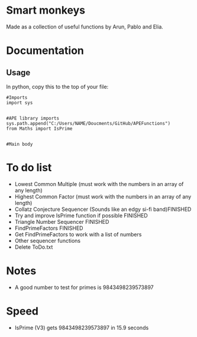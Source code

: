 # Smart monkeys

Made as a collection of useful functions by Arun, Pablo and Elia.

# Documentation

## Usage

In python, copy this to the top of your file:

```
#Imports
import sys


#APE library imports
sys.path.append("C:/Users/NAME/Doucments/GitHub/APEFunctions")
from Maths import IsPrime


#Main body
```

# To do list

- Lowest Common Multiple (must work with the numbers in an array of any length)
- Highest Common Factor (must work with the numbers in an array of any length)
- Collatz Conjecture Sequencer (Sounds like an edgy si-fi band)FINISHED
- Try and improve IsPrime function if possible FINISHED
- Triangle Number Sequencer FINISHED
- FindPrimeFactors FINISHED
- Get FindPrimeFactors to work with a list of numbers
- Other sequencer functions
- Delete ToDo.txt

# Notes

- A good number to test for primes is 9843498239573897

# Speed

- IsPrime (V3) gets 9843498239573897 in 15.9 seconds
